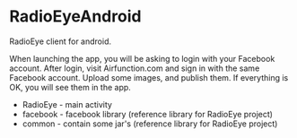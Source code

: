 RadioEyeAndroid
===============
RadioEye client for android.

When launching the app, you will be asking to login with your Facebook account.
After login, visit Airfunction.com and sign in with the same Facebook account.
Upload some images, and publish them. If everything is OK, you will see them in the app.

- RadioEye - main activity
- facebook - facebook library (reference library for RadioEye project)
- common   - contain some jar's (reference library for RadioEye project)

